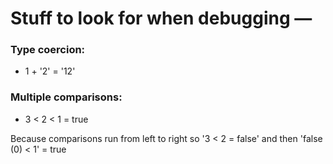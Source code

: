 # Stuff to look for when debugging —
### Type coercion:
  * 1 + '2' = '12'

### Multiple comparisons:
  * 3 < 2 < 1 = true
  
Because comparisons run from left to right so '3 < 2 = false' and then 'false (0) < 1' =  true
